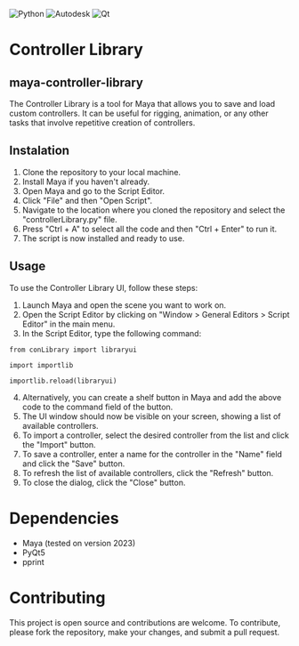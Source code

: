 ![Python](https://img.shields.io/badge/python-3670A0?style=for-the-badge&logo=python&logoColor=ffdd54)
![Autodesk](https://a11ybadges.com/badge?logo=autodesk)
![Qt](https://img.shields.io/badge/Qt-%23217346.svg?style=for-the-badge&logo=Qt&logoColor=white)
# Controller Library

## maya-controller-library

The Controller Library is a tool for Maya that allows you to save and load custom controllers. 
It can be useful for rigging, animation, or any other tasks that involve repetitive creation of controllers.

## Instalation

1. Clone the repository to your local machine.
2. Install Maya if you haven't already.
3. Open Maya and go to the Script Editor.
4. Click "File" and then "Open Script".
5. Navigate to the location where you cloned the repository and select the "controllerLibrary.py" file.
6. Press "Ctrl + A" to select all the code and then "Ctrl + Enter" to run it.
7. The script is now installed and ready to use.

## Usage

To use the Controller Library UI, follow these steps:

1. Launch Maya and open the scene you want to work on.
2. Open the Script Editor by clicking on "Window > General Editors > Script Editor" in the main menu.
3. In the Script Editor, type the following command:

```
from conLibrary import libraryui

import importlib

importlib.reload(libraryui)
```

4. Alternatively, you can create a shelf button in Maya and add the above code to the command field of the button.
6. The UI window should now be visible on your screen, showing a list of available controllers.
7. To import a controller, select the desired controller from the list and click the "Import" button.
8. To save a controller, enter a name for the controller in the "Name" field and click the "Save" button.
9. To refresh the list of available controllers, click the "Refresh" button.
10. To close the dialog, click the "Close" button. 

# Dependencies

* Maya (tested on version 2023)
* PyQt5
* pprint

# Contributing

This project is open source and contributions are welcome. To contribute, please fork the repository, make your changes, and submit a pull request.
